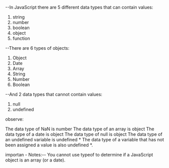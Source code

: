 --In JavaScript there are 5 different data types that can contain values:

1) string
2) number
3) boolean
4) object
5) function

--There are 6 types of objects:

1) Object
2) Date
3) Array
4) String
5) Number
6) Boolean

--And 2 data types that cannot contain values:

1) null
2) undefined



observe:

The data type of NaN is number
The data type of an array is object
The data type of a date is object
The data type of null is object
The data type of an undefined variable is undefined *
The data type of a variable that has not been assigned a value is also undefined *.




importan - Notes:--
  You cannot use typeof to determine if a JavaScript object is an array (or a date).